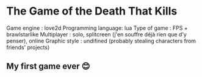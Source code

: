 # The Game of the Death That Kills

Game engine : love2d
Programming language: lua
Type of game : FPS + brawlstarlike
Multiplayer : solo, splitcreen (j'en souffre déjà rien que d'y penser), online
Graphic style : undifined (probably stealing characters from friends' projects)

## My first game ever 😊

